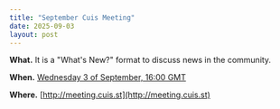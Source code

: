 ```yaml
---
title: "September Cuis Meeting"
date: 2025-09-03
layout: post
---
```


<b>What.</b> It is a "What's New?" format to discuss news in the community. 

<b>When.</b> [Wednesday 3 of September, 16:00 GMT](https://timee.io/20250903T1600?tl=Cuis%20June%20meeting)

<b>Where.</b> [http://meeting.cuis.st](http://meeting.cuis.st)
